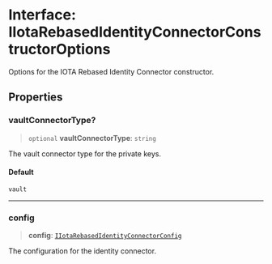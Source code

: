 # Interface: IIotaRebasedIdentityConnectorConstructorOptions

Options for the IOTA Rebased Identity Connector constructor.

## Properties

### vaultConnectorType?

> `optional` **vaultConnectorType**: `string`

The vault connector type for the private keys.

#### Default

```ts
vault
```

***

### config

> **config**: [`IIotaRebasedIdentityConnectorConfig`](IIotaRebasedIdentityConnectorConfig.md)

The configuration for the identity connector.
